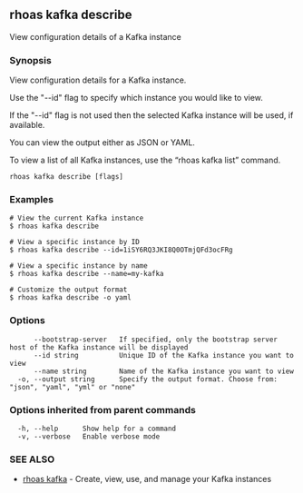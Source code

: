 ## rhoas kafka describe

View configuration details of a Kafka instance

### Synopsis

View configuration details for a Kafka instance.

Use the "--id" flag to specify which instance you would like to view.

If the "--id" flag is not used then the selected Kafka instance will be used, if available.

You can view the output either as JSON or YAML.

To view a list of all Kafka instances, use the “rhoas kafka list” command.


```
rhoas kafka describe [flags]
```

### Examples

```
# View the current Kafka instance
$ rhoas kafka describe

# View a specific instance by ID
$ rhoas kafka describe --id=1iSY6RQ3JKI8Q0OTmjQFd3ocFRg

# View a specific instance by name
$ rhoas kafka describe --name=my-kafka

# Customize the output format
$ rhoas kafka describe -o yaml

```

### Options

```
      --bootstrap-server   If specified, only the bootstrap server host of the Kafka instance will be displayed
      --id string          Unique ID of the Kafka instance you want to view
      --name string        Name of the Kafka instance you want to view
  -o, --output string      Specify the output format. Choose from: "json", "yaml", "yml" or "none"
```

### Options inherited from parent commands

```
  -h, --help      Show help for a command
  -v, --verbose   Enable verbose mode
```

### SEE ALSO

* [rhoas kafka](rhoas_kafka.md)	 - Create, view, use, and manage your Kafka instances

